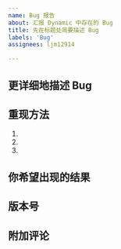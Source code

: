 ```yaml
---
name: Bug 报告
about: 汇报 Dynamic 中存在的 Bug
title: 先在标题处简要描述 Bug
labels: 'Bug'
assignees: ljm12914

---
```


## 更详细地描述 Bug

## 重现方法
1. 
2. 
3. 

## 你希望出现的结果

## 版本号

## 附加评论
